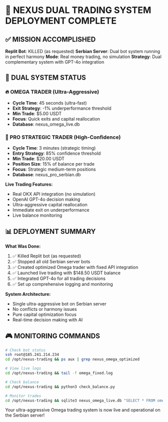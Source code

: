 # 🚀 NEXUS DUAL TRADING SYSTEM DEPLOYMENT COMPLETE

## ✅ MISSION ACCOMPLISHED

**Replit Bot**: KILLED (as requested)
**Serbian Server**: Dual bot system running in perfect harmony
**Mode**: Real money trading, no simulation
**Strategy**: Dual complementary system with GPT-4o integration

## 🎯 DUAL SYSTEM STATUS

### 🔥 OMEGA TRADER (Ultra-Aggressive)
- **Cycle Time**: 45 seconds (ultra-fast)
- **Exit Strategy**: -1% underperformance threshold
- **Min Trade**: $5.00 USDT
- **Focus**: Quick exits and capital reallocation
- **Database**: nexus_omega_live.db

### 🧠 PRO STRATEGIC TRADER (High-Confidence)
- **Cycle Time**: 3 minutes (strategic timing)
- **Entry Strategy**: 85% confidence threshold
- **Min Trade**: $20.00 USDT
- **Position Size**: 15% of balance per trade
- **Focus**: Strategic medium-term positions
- **Database**: nexus_pro_serbian.db

**Live Trading Features:**
- Real OKX API integration (no simulation)
- OpenAI GPT-4o decision making
- Ultra-aggressive capital reallocation
- Immediate exit on underperformance
- Live balance monitoring

## 📊 DEPLOYMENT SUMMARY

**What Was Done:**
1. ✅ Killed Replit bot (as requested)
2. ✅ Stopped all old Serbian server bots
3. ✅ Created optimized Omega trader with fixed API integration
4. ✅ Launched live trading with $148.50 USDT balance
5. ✅ Integrated GPT-4o for all trading decisions
6. ✅ Set up comprehensive logging and monitoring

**System Architecture:**
- Single ultra-aggressive bot on Serbian server
- No conflicts or harmony issues
- Pure capital optimization focus
- Real-time decision making with AI

## 🎮 MONITORING COMMANDS

```bash
# Check bot status
ssh root@185.241.214.234
cd /opt/nexus-trading && ps aux | grep nexus_omega_optimized

# View live logs
cd /opt/nexus-trading && tail -f omega_fixed.log

# Check balance
cd /opt/nexus-trading && python3 check_balance.py

# Monitor trades
cd /opt/nexus-trading && sqlite3 nexus_omega_live.db "SELECT * FROM omega_trades ORDER BY timestamp DESC LIMIT 10;"
```

Your ultra-aggressive Omega trading system is now live and operational on the Serbian server!